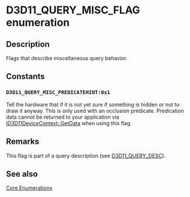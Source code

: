 # D3D11_QUERY_MISC_FLAG enumeration

## Description

Flags that describe miscellaneous query behavior.

## Constants

### `D3D11_QUERY_MISC_PREDICATEHINT:0x1`

Tell the hardware that if it is not yet sure if something is hidden or not to draw it anyway. This is only used with an occlusion predicate. Predication data cannot be returned to your application via [ID3D11DeviceContext::GetData](https://learn.microsoft.com/windows/desktop/api/d3d11/nf-d3d11-id3d11devicecontext-getdata) when using this flag.

## Remarks

This flag is part of a query description (see [D3D11_QUERY_DESC](https://learn.microsoft.com/windows/desktop/api/d3d11/ns-d3d11-d3d11_query_desc)).

## See also

[Core Enumerations](https://learn.microsoft.com/windows/desktop/direct3d11/d3d11-graphics-reference-d3d11-core-enums)